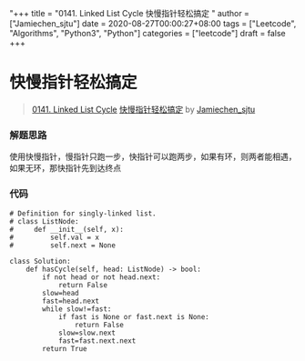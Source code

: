"+++
title = "0141. Linked List Cycle 快慢指针轻松搞定 "
author = ["Jamiechen_sjtu"]
date = 2020-08-27T00:00:27+08:00
tags = ["Leetcode", "Algorithms", "Python3", "Python"]
categories = ["leetcode"]
draft = false
+++

# 快慢指针轻松搞定

> [0141. Linked List Cycle](https://leetcode-cn.com/problems/linked-list-cycle/)
> [快慢指针轻松搞定](https://leetcode-cn.com/problems/linked-list-cycle/solution/kuai-man-zhi-zhen-qing-song-gao-ding-by-jamiechen_/) by [Jamiechen_sjtu](https://leetcode-cn.com/u/jamiechen_sjtu/)

### 解题思路
使用快慢指针，慢指针只跑一步，快指针可以跑两步，如果有环，则两者能相遇，如果无环，那快指针先到达终点

### 代码

```python3
# Definition for singly-linked list.
# class ListNode:
#     def __init__(self, x):
#         self.val = x
#         self.next = None

class Solution:
    def hasCycle(self, head: ListNode) -> bool:
        if not head or not head.next:
            return False
        slow=head
        fast=head.next
        while slow!=fast:
            if fast is None or fast.next is None:
                return False
            slow=slow.next
            fast=fast.next.next
        return True

```